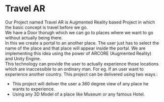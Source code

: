 # Travel AR

Our Project named Travel AR is Augmented Reality based Project in which the basic concept is travel before we go. <br>
We have a Door thorugh which we can go to places where we want to go without actually being there. <br>
In this we create a portal to an another place. The user just has to select the name of the place and that place will appear inside the portal.
We are implementing this idea using the power of ARCORE (Augmented Reality) and Unity Engine. <br>
This technology can provide the user to actually experience those locations which are inaccessible to an ordinary man. For eg. If an user want to experience another country. 
This project can be delivered using two ways : 
- This project will deliver the user a 360 degree view of any place he wants to experience.
- Using any 3D Model of a place like Museum or any famous Hotel.

